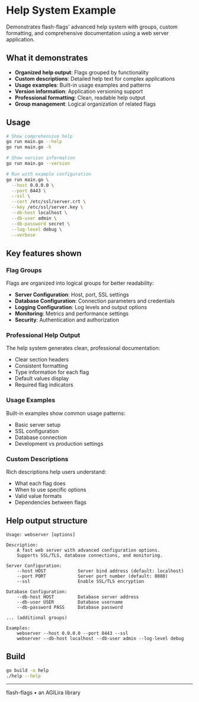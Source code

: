 # Help System Example

Demonstrates flash-flags' advanced help system with groups, custom formatting, and comprehensive documentation using a web server application.

## What it demonstrates

- **Organized help output**: Flags grouped by functionality
- **Custom descriptions**: Detailed help text for complex applications
- **Usage examples**: Built-in usage examples and patterns
- **Version information**: Application versioning support
- **Professional formatting**: Clean, readable help output
- **Group management**: Logical organization of related flags

## Usage

```bash
# Show comprehensive help
go run main.go --help
go run main.go -h

# Show version information
go run main.go --version

# Run with example configuration
go run main.go \
  --host 0.0.0.0 \
  --port 8443 \
  --ssl \
  --cert /etc/ssl/server.crt \
  --key /etc/ssl/server.key \
  --db-host localhost \
  --db-user admin \
  --db-password secret \
  --log-level debug \
  --verbose
```

## Key features shown

### Flag Groups
Flags are organized into logical groups for better readability:

- **Server Configuration**: Host, port, SSL settings
- **Database Configuration**: Connection parameters and credentials  
- **Logging Configuration**: Log levels and output options
- **Monitoring**: Metrics and performance settings
- **Security**: Authentication and authorization

### Professional Help Output
The help system generates clean, professional documentation:
- Clear section headers
- Consistent formatting
- Type information for each flag
- Default values display
- Required flag indicators

### Usage Examples
Built-in examples show common usage patterns:
- Basic server setup
- SSL configuration
- Database connection
- Development vs production settings

### Custom Descriptions
Rich descriptions help users understand:
- What each flag does
- When to use specific options
- Valid value formats
- Dependencies between flags

## Help output structure

```
Usage: webserver [options]

Description:
    A fast web server with advanced configuration options.
    Supports SSL/TLS, database connections, and monitoring.

Server Configuration:
    --host HOST            Server bind address (default: localhost)
    --port PORT            Server port number (default: 8080)
    --ssl                  Enable SSL/TLS encryption

Database Configuration:
    --db-host HOST         Database server address
    --db-user USER         Database username  
    --db-password PASS     Database password

... (additional groups)

Examples:
    webserver --host 0.0.0.0 --port 8443 --ssl
    webserver --db-host localhost --db-user admin --log-level debug
```

## Build

```bash
go build -o help
./help --help
```

---

flash-flags • an AGILira library